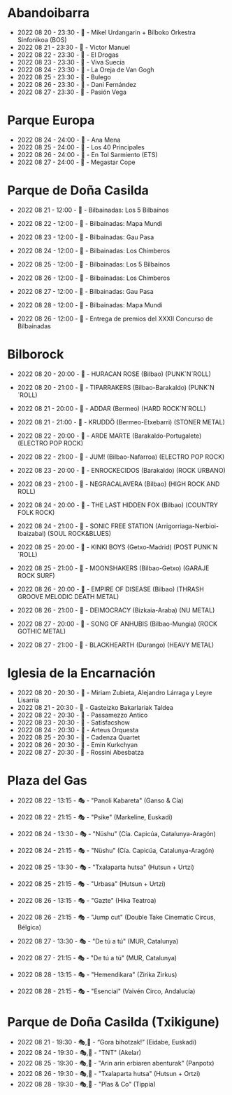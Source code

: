 # Abandoibarra

- 2022 08 20 - 23:30 - 🎵 - Mikel Urdangarin + Bilboko Orkestra Sinfonikoa (BOS)
- 2022 08 21 - 23:30 - 🎵 - Victor Manuel
- 2022 08 22 - 23:30 - 🎵 - El Drogas
- 2022 08 23 - 23:30 - 🎵 - Viva Suecia
- 2022 08 24 - 23:30 - 🎵 - La Oreja de Van Gogh
- 2022 08 25 - 23:30 - 🎵 - Bulego
- 2022 08 26 - 23:30 - 🎵 - Dani Fernández
- 2022 08 27 - 23:30 - 🎵 - Pasión Vega

# Parque Europa

- 2022 08 24 - 24:00 - 🎵 - Ana Mena
- 2022 08 25 - 24:00 - 🎵 - Los 40 Principales
- 2022 08 26 - 24:00 - 🎵 - En Tol Sarmiento (ETS)
- 2022 08 27 - 24:00 - 🎵 - Megastar Cope

# Parque de Doña Casilda

- 2022 08 21 - 12:00 - 🎵 - Bilbainadas: Los 5 Bilbaínos
- 2022 08 22 - 12:00 - 🎵 - Bilbainadas: Mapa Mundi
- 2022 08 23 - 12:00 - 🎵 - Bilbainadas: Gau Pasa
- 2022 08 24 - 12:00 - 🎵 - Bilbainadas: Los Chimberos
- 2022 08 25 - 12:00 - 🎵 - Bilbainadas: Los 5 Bilbaínos
- 2022 08 26 - 12:00 - 🎵 - Bilbainadas: Los Chimberos
- 2022 08 27 - 12:00 - 🎵 - Bilbainadas: Gau Pasa
- 2022 08 28 - 12:00 - 🎵 - Bilbainadas: Mapa Mundi

- 2022 08 26 - 12:00 - 🎵 - Entrega de premios del XXXII Concurso de Bilbainadas

# Bilborock

- 2022 08 20 - 20:00 - 🎵 - HURACAN ROSE (Bilbao) (PUNK´N´ROLL)
- 2022 08 20 - 21:00 - 🎵 - TIPARRAKERS (Bilbao-Barakaldo) (PUNK´N´ROLL)

- 2022 08 21 - 20:00 - 🎵 - ADDAR (Bermeo) (HARD ROCK´N´ROLL)
- 2022 08 21 - 21:00 - 🎵 - KRUDDÖ (Bermeo-Etxebarri) (STONER METAL)

- 2022 08 22 - 20:00 - 🎵 - ARDE MARTE (Barakaldo-Portugalete) (ELECTRO POP ROCK)
- 2022 08 22 - 21:00 - 🎵 - JUM! (Bilbao-Nafarroa) (ELECTRO POP ROCK)

- 2022 08 23 - 20:00 - 🎵 - ENROCKECIDOS (Barakaldo) (ROCK URBANO)
- 2022 08 23 - 21:00 - 🎵 - NEGRACALAVERA (Bilbao) (HIGH ROCK AND ROLL)

- 2022 08 24 - 20:00 - 🎵 - THE LAST HIDDEN FOX (Bilbao) (COUNTRY FOLK ROCK)
- 2022 08 24 - 21:00 - 🎵 - SONIC FREE STATION (Arrigorriaga-Nerbioi-Ibaizabal) (SOUL ROCK&BLUES)

- 2022 08 25 - 20:00 - 🎵 - KINKI BOYS (Getxo-Madrid) (POST PUNK´N´ROLL)
- 2022 08 25 - 21:00 - 🎵 - MOONSHAKERS (Bilbao-Getxo) (GARAJE ROCK SURF)

- 2022 08 26 - 20:00 - 🎵 - EMPIRE OF DISEASE (Bilbao) (THRASH GROOVE MELODIC DEATH METAL)
- 2022 08 26 - 21:00 - 🎵 - DEIMOCRACY (Bizkaia-Araba) (NU METAL)

- 2022 08 27 - 20:00 - 🎵 - SONG OF ANHUBIS (Bilbao-Mungia) (ROCK GOTHIC METAL)
- 2022 08 27 - 21:00 - 🎵 - BLACKHEARTH (Durango) (HEAVY METAL)

# Iglesia de la Encarnación

- 2022 08 20 - 20:30 - 🎵 - Miriam Zubieta, Alejandro Lárraga y Leyre Lisarria
- 2022 08 21 - 20:30 - 🎵 - Gasteizko Bakarlariak Taldea
- 2022 08 22 - 20:30 - 🎵 - Passamezzo Antico
- 2022 08 23 - 20:30 - 🎵 - Satisfacshow
- 2022 08 24 - 20:30 - 🎵 - Arteus Orquesta
- 2022 08 25 - 20:30 - 🎵 - Cadenza Quartet
- 2022 08 26 - 20:30 - 🎵 - Emin Kurkchyan
- 2022 08 27 - 20:30 - 🎵 - Rossini Abesbatza

# Plaza del Gas

- 2022 08 22 - 13:15 - 🎭 - "Panoli Kabareta" (Ganso & Cía)
- 2022 08 22 - 21:15 - 🎭 - "Psike" (Markeline, Euskadi)

- 2022 08 24 - 13:30 - 🎭 - "Nüshu" (Cía. Capicúa, Catalunya-Aragón)
- 2022 08 24 - 21:15 - 🎭 - "Nüshu" (Cía. Capicúa, Catalunya-Aragón)

- 2022 08 25 - 13:30 - 🎭 - "Txalaparta hutsa" (Hutsun + Urtzi)
- 2022 08 25 - 21:15 - 🎭 - "Urbasa" (Hutsun + Urtzi)

- 2022 08 26 - 13:15 - 🎭 - "Gazte" (Hika Teatroa)
- 2022 08 26 - 21:15 - 🎭 - "Jump cut" (Double Take Cinematic Circus, Bélgica)

- 2022 08 27 - 13:30 - 🎭 - "De tú a tú" (MUR, Catalunya)
- 2022 08 27 - 21:15 - 🎭 - "De tú a tú" (MUR, Catalunya)

- 2022 08 28 - 13:15 - 🎭 - "Hemendikara" (Zirika Zirkus)
- 2022 08 28 - 21:15 - 🎭 - "Esencial" (Vaivén Circo, Andalucía)

# Parque de Doña Casilda (Txikigune)

- 2022 08 21 - 19:30 - 🎭,🧒 - “Gora bihotzak!” (Eidabe, Euskadi)
- 2022 08 24 - 19:30 - 🎭,🧒 - "TNT" (Akelar)
- 2022 08 25 - 19:30 - 🎭,🧒 - "Arin arin erbiaren abenturak" (Panpotx)
- 2022 08 26 - 19:30 - 🎭,🧒 - "Txalaparta hutsa" (Hutsun + Ortzi)
- 2022 08 28 - 19:30 - 🎭,🧒 - "Plas & Co" (Tippia)
